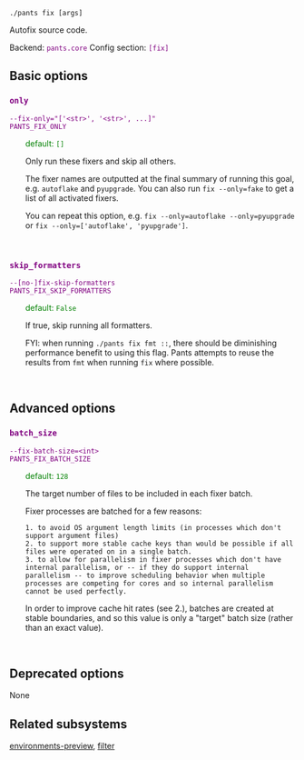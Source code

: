 ```
./pants fix [args]
```
Autofix source code.

Backend: <span style="color: purple"><code>pants.core</code></span>
Config section: <span style="color: purple"><code>[fix]</code></span>

## Basic options

<div style="color: purple">

### `only`

  <code>--fix-only=&quot;['&lt;str&gt;', '&lt;str&gt;', ...]&quot;</code><br>
  <code>PANTS_FIX_ONLY</code><br>
</div>
<div style="padding-left: 2em;">
<span style="color: green">default: <code>[]</code></span>

<br>

Only run these fixers and skip all others.

The fixer names are outputted at the final summary of running this goal, e.g. `autoflake` and `pyupgrade`. You can also run `fix --only=fake` to get a list of all activated fixers.

You can repeat this option, e.g. `fix --only=autoflake --only=pyupgrade` or `fix --only=['autoflake', 'pyupgrade']`.
</div>
<br>

<div style="color: purple">

### `skip_formatters`

  <code>--[no-]fix-skip-formatters</code><br>
  <code>PANTS_FIX_SKIP_FORMATTERS</code><br>
</div>
<div style="padding-left: 2em;">
<span style="color: green">default: <code>False</code></span>

<br>

If true, skip running all formatters.

FYI: when running `./pants fix fmt ::`, there should be diminishing performance benefit to using this flag. Pants attempts to reuse the results from `fmt` when running `fix` where possible.
</div>
<br>


## Advanced options

<div style="color: purple">

### `batch_size`

  <code>--fix-batch-size=&lt;int&gt;</code><br>
  <code>PANTS_FIX_BATCH_SIZE</code><br>
</div>
<div style="padding-left: 2em;">
<span style="color: green">default: <code>128</code></span>

<br>

The target number of files to be included in each fixer batch.

Fixer processes are batched for a few reasons:

    1. to avoid OS argument length limits (in processes which don't support argument files)
    2. to support more stable cache keys than would be possible if all files were operated on in a single batch.
    3. to allow for parallelism in fixer processes which don't have internal parallelism, or -- if they do support internal parallelism -- to improve scheduling behavior when multiple processes are competing for cores and so internal parallelism cannot be used perfectly.

In order to improve cache hit rates (see 2.), batches are created at stable boundaries, and so this value is only a "target" batch size (rather than an exact value).
</div>
<br>


## Deprecated options

None


## Related subsystems
[environments-preview](environments-preview.md), [filter](filter.md)
